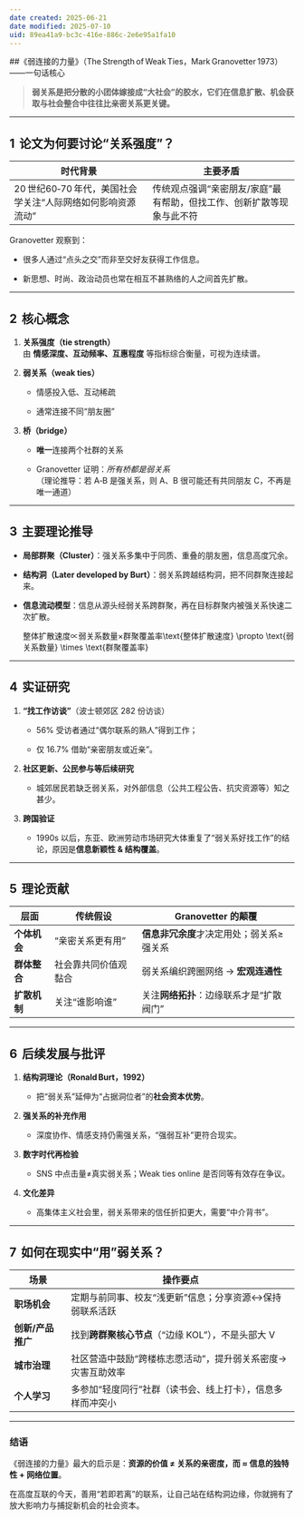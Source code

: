 ```yaml
---
date created: 2025-06-21
date modified: 2025-07-10
uid: 89ea41a9-bc3c-416e-886c-2e6e95a1fa10
---
```


##《弱连接的力量》（The Strength of Weak Ties，Mark Granovetter 1973）——一句话核心

> **弱关系是把分散的小团体嫁接成“大社会”的胶水，它们在信息扩散、机会获取与社会整合中往往比亲密关系更关键。**

---

## 1  论文为何要讨论“关系强度”？

|时代背景|主要矛盾|
|---|---|
|20 世纪60‑70 年代，美国社会学关注“人际网络如何影响资源流动”|传统观点强调“亲密朋友/家庭”最有帮助，但找工作、创新扩散等现象与此不符|

Granovetter 观察到：

- 很多人通过“点头之交”而非至交好友获得工作信息。
    
- 新思想、时尚、政治动员也常在相互不甚熟络的人之间首先扩散。
    

---

## 2  核心概念

1. **关系强度（tie strength）**  
    由 **情感深度、互动频率、互惠程度** 等指标综合衡量，可视为连续谱。
    
2. **弱关系（weak ties）**
    
    - 情感投入低、互动稀疏
        
    - 通常连接不同“朋友圈”
        
3. **桥（bridge）**
    
    - **唯一**连接两个社群的关系
        
    - Granovetter 证明：_所有桥都是弱关系_  
（理论推导：若 A‑B 是强关系，则 A、B 很可能还有共同朋友 C，不再是唯一通道）
        

---

## 3  主要理论推导

- **局部群聚（Cluster）**：强关系多集中于同质、重叠的朋友圈，信息高度冗余。
    
- **结构洞（Later developed by Burt）**：弱关系跨越结构洞，把不同群聚连接起来。
    
- **信息流动模型**：信息从源头经弱关系跨群聚，再在目标群聚内被强关系快速二次扩散。
    

    整体扩散速度∝弱关系数量×群聚覆盖率\text{整体扩散速度} \propto \text{弱关系数量} \times \text{群聚覆盖率}

---

## 4  实证研究

1. **“找工作访谈”**（波士顿郊区 282 份访谈）
    
    - 56% 受访者通过“偶尔联系的熟人”得到工作；
        
    - 仅 16.7% 借助“亲密朋友或近亲”。
        
2. **社区更新、公民参与等后续研究**
    
    - 城郊居民若缺乏弱关系，对外部信息（公共工程公告、抗灾资源等）知之甚少。
        
3. **跨国验证**
    
    - 1990s 以后，东亚、欧洲劳动市场研究大体重复了“弱关系好找工作”的结论，原因是**信息新颖性 & 结构覆盖**。
        

---

## 5  理论贡献

|层面|传统假设|Granovetter 的颠覆|
|---|---|---|
|**个体机会**|“亲密关系更有用”|**信息非冗余度**才决定用处；弱关系≥强关系|
|**群体整合**|社会靠共同价值观黏合|弱关系编织跨圈网络 → **宏观连通性**|
|**扩散机制**|关注“谁影响谁”|关注**网络拓扑**：边缘联系才是“扩散阀门”|

---

## 6  后续发展与批评

1. **结构洞理论（Ronald Burt，1992）**
    
    - 把“弱关系”延伸为“占据洞位者”的**社会资本优势**。
        
2. **强关系的补充作用**
    
    - 深度协作、情感支持仍需强关系，“强弱互补”更符合现实。
        
3. **数字时代再检验**
    
    - SNS 中点击量≠真实弱关系；Weak ties online 是否同等有效存在争议。
        
4. **文化差异**
    
    - 高集体主义社会里，弱关系带来的信任折扣更大，需要“中介背书”。
        

---

## 7  如何在现实中“用”弱关系？

|场景|操作要点|
|---|---|
|**职场机会**|定期与前同事、校友“浅更新”信息；分享资源↔保持弱联系活跃|
|**创新/产品推广**|找到**跨群聚核心节点**（“边缘 KOL”），不是头部大 V|
|**城市治理**|社区营造中鼓励“跨楼栋志愿活动”，提升弱关系密度→灾害互助效率|
|**个人学习**|多参加“轻度同行”社群（读书会、线上打卡），信息多样而冲突小|

---

### 结语

《弱连接的力量》最大的启示是：**资源的价值 ≠ 关系的亲密度，而 ≈ 信息的独特性 + 网络位置**。

在高度互联的今天，善用“若即若离”的联系，让自己站在结构洞边缘，你就拥有了放大影响力与捕捉新机会的社会资本。
